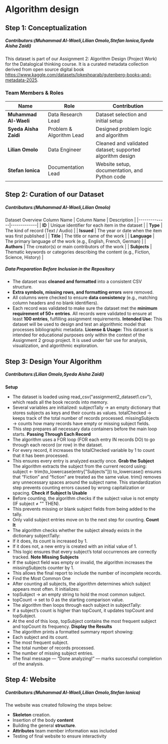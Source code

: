 # Algorithm design
## Step 1: Conceptualization 
##### Contributors:(Muhammad Al-Waeli,Lilian Omolo,Stefan Ionica,Syeda Aisha Zaidi)
This dataset is part of our Assignment 2: Algorithm Design (Project Work) for the Datalogical thinking course. It is a curated metadata collection derived from open source digital book https://www.kaggle.com/datasets/lokeshparab/gutenberg-books-and-metadata-2025.
### Team Members & Roles
| Name | Role | Contribution |
|------|------|---------------|
| **Muhammad Al-Waeli** | Data Research Lead | Dataset selection and initial setup |
| **Syeda Aisha Zaidi** | Problem & Algorithm Lead | Designed problem logic and algorithm |
| **Lilian Omolo** | Data Engineer | Cleaned and validated dataset; supported algorithm design |
| **Stefan Ionica** | Documentation Lead | Website setup, documentation, and Python code |
## Step 2: Curation of our Dataset
##### Contributors:(Muhammad Al-Waeli,Lilian Omolo)
Dataset Overview
Column Name 
| Column Name | Description |
|--------------|-------------|
| **ID** | Unique identifier for each item in the dataset |
| **Type** | The kind of record (Text / Audio) |
| **Issued** | The year or date when the item was first published |
| **Title** | The title or name of the work |
| **Language** | The primary language of the work (e.g., English, French, German) |
| **Authors** | The creator(s) or main contributors of the work |
| **Subjects** | Thematic keywords or categories describing the content (e.g., Fiction, Science, History) |

##### Data Preparation Before Inclusion in the Repository

- The dataset was **cleaned and formatted** into a consistent CSV structure.  
- **Extra symbols, missing rows, and formatting errors** were removed.  
- All columns were checked to ensure **data consistency** (e.g., matching column headers and no blank identifiers).  
- Each record was validated to make sure the dataset met the **minimum requirement of 50+ entries**.
All records were validated to ensure at least **100 entries**, fulfilling assignment requirements.
**Intended Use:**
This dataset will be used to design and test an algorithmic model that processes bibliographic metadata.
**License & Usage:**
This dataset is intended for educational purposes only within the context of the Assignment 2 group project.
It is used under fair use for analysis, visualization, and algorithmic exploration.

## Step 3: Design Your Algorithm 
##### Contributors:(Lilian Omolo,Syeda Aisha Zaidi)

 **Setup**
- The dataset is loaded using read_csv("assignment2_dataset1.csv"), which reads all the book records into memory.
- Several variables are initialized:
subjectTally → an empty dictionary that stores subjects as keys and their counts as values.
totalChecked → keeps track of the total number of records processed.
missingSubjects → counts how many records have empty or missing subject fields.
- This step prepares all necessary data containers before the main loop starts.
**Passing Through Each Record**
- The algorithm uses a FOR loop (FOR each entry IN records DO) to go through each record (or row) in the dataset.
- For every record, it increases the totalChecked variable by 1 to count that it has been processed.
- This ensures every entry is analyzed exactly once.
**Grab the Subject**
The algorithm extracts the subject from the current record using:
subject ← trim(to_lowercase(entry["Subjects"]))
to_lowercase() ensures that “Fiction” and “fiction” are treated as the same value.
trim() removes any unnecessary spaces around the subject name.
This standardization step prevents counting errors caused by wrong capitalization or spacing.
**Check if Subject Is Usable**
- Before counting, the algorithm checks if the subject value is not empty (IF subject ≠ "" THEN).
- This prevents missing or blank subject fields from being added to the tally.
- Only valid subject entries move on to the next step for counting.
**Count It**
- The algorithm checks whether the subject already exists in the dictionary subjectTally:
- If it does, its count is increased by 1.
- If it does not, a new entry is created with an initial value of 1.
- This logic ensures that every subject’s total occurrences are correctly tracked.
**Note Missing Subjects**
- If the subject field was empty or invalid, the algorithm increases the missingSubjects counter by 1.
- This allows the final report to include the number of incomplete records.
- Find the Most Common One
- After counting all subjects, the algorithm determines which subject appears most often.
  It initializes:
- topSubject → an empty string to hold the most common subject.
- topCount → set to 0 as the starting comparison value.
- The algorithm then loops through each subject in subjectTally:
- If a subject’s count is higher than topCount, it updates topCount and topSubject.
- At the end of this loop, topSubject contains the most frequent subject and topCount its frequency.
**Display the Results**
- The algorithm prints a formatted summary report showing:
- Each subject and its count.
- The most frequent subject.
- The total number of records processed.
- The number of missing subject entries.
- The final message — “Done analyzing!” — marks successful completion of the analysis.


## Step 4: Website 
##### Contributors:(Muhammad Al-Waeli,Lilian Omolo,Stefan Ionica)
The website was created following the steps below:  
- **Skeleton** creation.  
- Insertion of the body **content**  
- Building the general **structure**.
- **Attributes** team member information was included  
- Testing of final website to ensure interactivity
